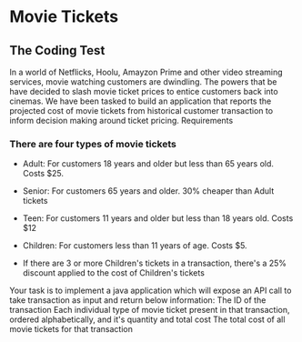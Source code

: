 # Movie Tickets
## The Coding Test
In a world of Netflicks, Hoolu, Amayzon Prime and other video streaming services, movie watching customers are dwindling. The powers that be
have decided to slash movie ticket prices to entice customers back into cinemas. We have been tasked to build an application that reports the
projected cost of movie tickets from historical customer transaction to inform decision making around ticket pricing.
Requirements
### There are four types of movie tickets
- Adult: For customers 18 years and older but less than 65 years old. Costs $25. 
  
- Senior: For customers 65 years and older. 30% cheaper than Adult tickets
    
- Teen: For customers 11 years and older but less than 18 years old. Costs $12
    
- Children: For customers less than 11 years of age. Costs $5. 
  
- If there are 3 or more Children's tickets in a transaction, there's a 25% discount applied to the cost of Children's tickets

Your task is to implement a java application which will expose an API call to take transaction as input and return below information:
The ID of the transaction
Each individual type of movie ticket present in that transaction, ordered alphabetically, and it's quantity and total cost
The total cost of all movie tickets for that transaction